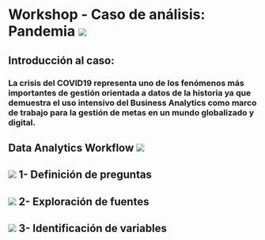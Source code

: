 # Workshop - Caso de análisis: Pandemia   <img src="https://img.icons8.com/dusk/48/000000/coronavirus.png"/>
##  Introducción al caso: 
### La crisis del COVID19 representa uno de los fenómenos más importantes de gestión orientada a datos de la historia ya que demuestra el uso intensivo del Business Analytics como marco de trabajo para la gestión de metas en un mundo globalizado y digital.

## Data Analytics Workflow <img src="https://img.icons8.com/clouds/68/000000/workflow.png"/>
## <img src="https://img.icons8.com/plumpy/15/000000/sphere.png"/> 1- Definición de preguntas


## <img src="https://img.icons8.com/plumpy/15/000000/sphere.png"/> 2- Exploración de fuentes


## <img src="https://img.icons8.com/plumpy/15/000000/sphere.png"/> 3- Identificación de variables



